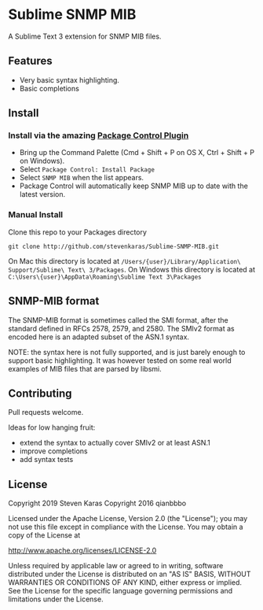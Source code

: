 # Sublime SNMP MIB

A Sublime Text 3 extension for SNMP MIB files.

## Features

* Very basic syntax highlighting.
* Basic completions

## Install

### Install via the amazing [Package Control Plugin](https://sublime.wbond.net/)

* Bring up the Command Palette (Cmd + Shift + P on OS X, Ctrl + Shift + P on Windows).
* Select `Package Control: Install Package`
* Select `SNMP MIB` when the list appears.
* Package Control will automatically keep SNMP MIB up to date with the latest version.

### Manual Install

Clone this repo to your Packages directory

    git clone http://github.com/stevenkaras/Sublime-SNMP-MIB.git

On Mac this directory is located at `/Users/{user}/Library/Application\ Support/Sublime\ Text\ 3/Packages`.
On Windows this directory is located at `C:\Users\{user}\AppData\Roaming\Sublime Text 3\Packages`

## SNMP-MIB format

The SNMP-MIB format is sometimes called the SMI format, after the standard defined in RFCs 2578, 2579, and 2580.
The SMIv2 format as encoded here is an adapted subset of the ASN.1 syntax.

NOTE: the syntax here is not fully supported, and is just barely enough to support basic highlighting.
It was however tested on some real world examples of MIB files that are parsed by libsmi.

## Contributing

Pull requests welcome.

Ideas for low hanging fruit:

* extend the syntax to actually cover SMIv2 or at least ASN.1
* improve completions
* add syntax tests

## License

Copyright 2019 Steven Karas
Copyright 2016 qianbbbo

Licensed under the Apache License, Version 2.0 (the "License"); you may not use this file except in compliance with the License. You may obtain a copy of the License at

http://www.apache.org/licenses/LICENSE-2.0

Unless required by applicable law or agreed to in writing, software distributed under the License is distributed on an "AS IS" BASIS, WITHOUT WARRANTIES OR CONDITIONS OF ANY KIND, either express or implied. See the License for the specific language governing permissions and limitations under the License.
